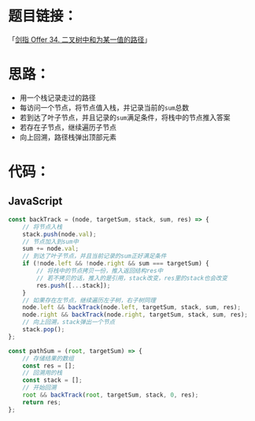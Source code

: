 # 题目链接：

「[剑指 Offer 34. 二叉树中和为某一值的路径](https://leetcode-cn.com/problems/er-cha-shu-zhong-he-wei-mou-yi-zhi-de-lu-jing-lcof/)」

# 思路：

- 用一个栈记录走过的路径
- 每访问一个节点，将节点值入栈，并记录当前的`sum`总数
- 若到达了叶子节点，并且记录的`sum`满足条件，将栈中的节点推入答案
- 若存在子节点，继续遍历子节点
- 向上回溯，路径栈弹出顶部元素

# 代码：

## JavaScript

```javascript
const backTrack = (node, targetSum, stack, sum, res) => {
    // 将节点入栈
    stack.push(node.val);
    // 节点加入到sum中
    sum += node.val;
    // 到达了叶子节点，并且当前记录的sum正好满足条件
    if (!node.left && !node.right && sum === targetSum) {
        // 将栈中的节点拷贝一份，推入返回结构res中
        // 若不拷贝的话，推入的是引用，stack改变，res里的stack也会改变
        res.push([...stack]);
    }
    // 如果存在左节点，继续遍历左子树，右子树同理
    node.left && backTrack(node.left, targetSum, stack, sum, res);
    node.right && backTrack(node.right, targetSum, stack, sum, res);
    // 向上回溯，stack弹出一个节点
    stack.pop();
};

const pathSum = (root, targetSum) => {
    // 存储结果的数组
    const res = [];
    // 回溯用的栈
    const stack = [];
    // 开始回溯
    root && backTrack(root, targetSum, stack, 0, res);
    return res;
};
```

